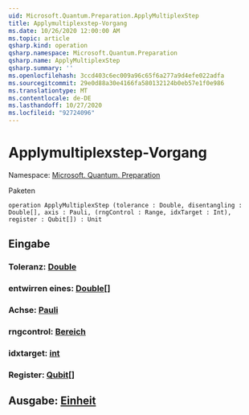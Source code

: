 ```yaml
---
uid: Microsoft.Quantum.Preparation.ApplyMultiplexStep
title: Applymultiplexstep-Vorgang
ms.date: 10/26/2020 12:00:00 AM
ms.topic: article
qsharp.kind: operation
qsharp.namespace: Microsoft.Quantum.Preparation
qsharp.name: ApplyMultiplexStep
qsharp.summary: ''
ms.openlocfilehash: 3ccd403c6ec009a96c65f6a277a9d4efe022adfa
ms.sourcegitcommit: 29e0d88a30e4166fa580132124b0eb57e1f0e986
ms.translationtype: MT
ms.contentlocale: de-DE
ms.lasthandoff: 10/27/2020
ms.locfileid: "92724096"
---
```

# <a name="applymultiplexstep-operation"></a>Applymultiplexstep-Vorgang

Namespace: [Microsoft. Quantum. Preparation](xref:Microsoft.Quantum.Preparation)

Paketen [](https://nuget.org/packages/)




```qsharp
operation ApplyMultiplexStep (tolerance : Double, disentangling : Double[], axis : Pauli, (rngControl : Range, idxTarget : Int), register : Qubit[]) : Unit
```


## <a name="input"></a>Eingabe

### <a name="tolerance--double"></a>Toleranz: [Double](xref:microsoft.quantum.lang-ref.double)




### <a name="disentangling--double"></a>entwirren eines: [Double](xref:microsoft.quantum.lang-ref.double)[]




### <a name="axis--pauli"></a>Achse: [Pauli](xref:microsoft.quantum.lang-ref.pauli)




### <a name="rngcontrol--range"></a>rngcontrol: [Bereich](xref:microsoft.quantum.lang-ref.range)




### <a name="idxtarget--int"></a>idxtarget: [int](xref:microsoft.quantum.lang-ref.int)




### <a name="register--qubit"></a>Register: [Qubit](xref:microsoft.quantum.lang-ref.qubit)[]





## <a name="output--unit"></a>Ausgabe: [Einheit](xref:microsoft.quantum.lang-ref.unit)

